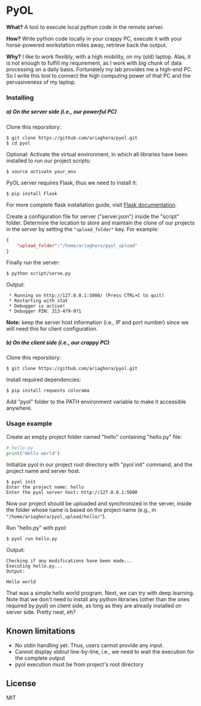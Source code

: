 # PyOL

**What?**
A tool to execute local python code in the remote server.

**How?**
Write python code locally in your crappy PC, execute it with your horse-powered workstation miles away, retrieve back the output.

**Why?**
I like to work flexibly, with a high mobility, on my (old) laptop. Alas, it is not enough to fulfill my requirement, as I work with big chunk of data processing on a daily basis. Fortunately my lab provides me a high-end PC. So I write this tool to connect the high computing power of that PC and the pervasiveness of my laptop.

### Installing

##### a) On the server side (i.e., our powerful PC)
Clone this reporsitory:
```
$ git clone https://github.com/ariaghora/pyol.git
$ cd pyol
```

Optional: Activate the virtual environment, in which all libraries have been installed to run our project scripts:
```
$ source activate your_env
```

PyOL server requires Flask, thus we need to install it:
```
$ pip install Flask
```
For more complete flask installation guide, visit [Flask documentation](http://flask.pocoo.org/docs/0.12/installation/).

Create a configuration file for server ("server.json") inside the "script" folder. Determine the location to store and maintain the clone of our projects in the server by setting the `"upload_folder"` key. For example:
```json
{
	"upload_folder":"/home/ariaghora/pyol_upload"
}
```

Finally run the server:
```
$ python script/serve.py
```
Output:
```
 * Running on http://127.0.0.1:5000/ (Press CTRL+C to quit)
 * Restarting with stat
 * Debugger is active!
 * Debugger PIN: 313-479-971
```
**Note:** keep the server host information (i.e., IP and port number) since we will need this for client configuration.

##### b) On the client side (i.e., our crappy PC)
Clone this reporsitory:
```
$ git clone https://github.com/ariaghora/pyol.git
```

Install required dependencies:
```
$ pip install requests colorama
```

Add "pyol" folder to the PATH environment variable to make it accessible anywhere.

### Usage example
Create an empty project folder named "hello" containing "hello.py" file:
```python
# hello.py
print("Hello world")
```

Initialize pyol in our project root directory with "pyol init" command, and  the project name and server host.
```
$ pyol init
Enter the project name: hello
Enter the pyol server host: http://127.0.0.1:5000
```

Now our project should be uploaded and synchronized in the server, inside the folder whose name is based on the project name (e.g., in `"/home/ariaghora/pyol_upload/hello/"`).

Run "hello.py" with pyol:
```
$ pyol run hello.py
```

Output:
```
Checking if any modifications have been made...
Executing hello.py...
Output:

Hello world
```

That was a simple hello world program. Next, we can try with deep learning. Note that we don't need to install any python libraries (other than the ones required by pyol) on client side, as long as they are already installed on server side. Pretty neat, eh?

## Known limitations

- No _stdin_ handling yet. Thus, users cannot provide any input.
- Cannot display _stdout_ line-by-line, i.e., we need to wait the execution for the complete output
- pyol execution must be from project's root directory

## License

MIT

